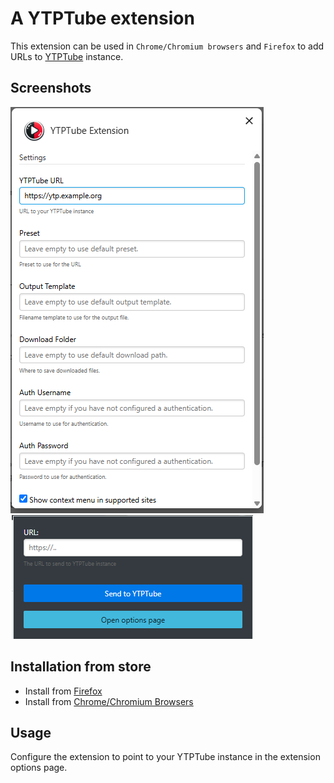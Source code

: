 # A YTPTube extension

This extension can be used in `Chrome/Chromium browsers` and `Firefox` to add URLs to [YTPTube](https://github.com/arabcoders/ytptube) instance.

## Screenshots

![options](./assets/options-menu.png) ![popup](./assets/popup-action.png)

## Installation from store

- Install from [Firefox](https://addons.mozilla.org/en-US/firefox/addon/ytptube-extension/)
- Install from [Chrome/Chromium Browsers](https://chromewebstore.google.com/detail/ytptube-extension/kiepfnpeflemfokokgjiaelddchglfil)

## Usage

Configure the extension to point to your YTPTube instance in the extension options page.
